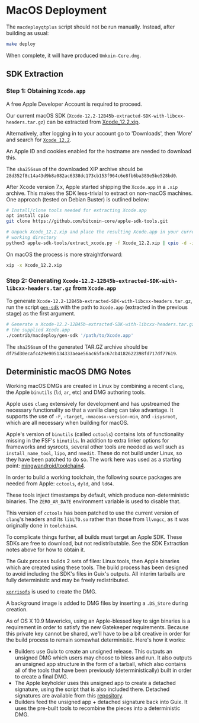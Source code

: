 # MacOS Deployment

The `macdeployqtplus` script should not be run manually. Instead, after building as usual:

```bash
make deploy
```

When complete, it will have produced `Umkoin-Core.dmg`.

## SDK Extraction

### Step 1: Obtaining `Xcode.app`

A free Apple Developer Account is required to proceed.

Our current macOS SDK
(`Xcode-12.2-12B45b-extracted-SDK-with-libcxx-headers.tar.gz`)
can be extracted from
[Xcode_12.2.xip](https://download.developer.apple.com/Developer_Tools/Xcode_12.2/Xcode_12.2.xip).

Alternatively, after logging in to your account go to 'Downloads', then 'More'
and search for [`Xcode 12.2`](https://developer.apple.com/download/all/?q=Xcode%2012.2).

An Apple ID and cookies enabled for the hostname are needed to download this.

The `sha256sum` of the downloaded XIP archive should be `28d352f8c14a43d9b8a082ac6338dc173cb153f964c6e8fb6ba389e5be528bd0`.

After Xcode version 7.x, Apple started shipping the `Xcode.app` in a `.xip`
archive. This makes the SDK less-trivial to extract on non-macOS machines. One
approach (tested on Debian Buster) is outlined below:

```bash
# Install/clone tools needed for extracting Xcode.app
apt install cpio
git clone https://github.com/bitcoin-core/apple-sdk-tools.git

# Unpack Xcode_12.2.xip and place the resulting Xcode.app in your current
# working directory
python3 apple-sdk-tools/extract_xcode.py -f Xcode_12.2.xip | cpio -d -i
```

On macOS the process is more straightforward:

```bash
xip -x Xcode_12.2.xip
```

### Step 2: Generating `Xcode-12.2-12B45b-extracted-SDK-with-libcxx-headers.tar.gz` from `Xcode.app`

To generate `Xcode-12.2-12B45b-extracted-SDK-with-libcxx-headers.tar.gz`, run
the script [`gen-sdk`](./gen-sdk) with the path to `Xcode.app` (extracted in the
previous stage) as the first argument.

```bash
# Generate a Xcode-12.2-12B45b-extracted-SDK-with-libcxx-headers.tar.gz from
# the supplied Xcode.app
./contrib/macdeploy/gen-sdk '/path/to/Xcode.app'
```

The `sha256sum` of the generated TAR.GZ archive should be `df75d30ecafc429e905134333aeae56ac65fac67cb4182622398fd717df77619`.

## Deterministic macOS DMG Notes

Working macOS DMGs are created in Linux by combining a recent `clang`, the Apple
`binutils` (`ld`, `ar`, etc) and DMG authoring tools.

Apple uses `clang` extensively for development and has upstreamed the necessary
functionality so that a vanilla clang can take advantage. It supports the use of `-F`,
`-target`, `-mmacosx-version-min`, and `-isysroot`, which are all necessary when
building for macOS.

Apple's version of `binutils` (called `cctools`) contains lots of functionality missing in the
FSF's `binutils`. In addition to extra linker options for frameworks and sysroots, several
other tools are needed as well such as `install_name_tool`, `lipo`, and `nmedit`. These
do not build under Linux, so they have been patched to do so. The work here was used as
a starting point: [mingwandroid/toolchain4](https://github.com/mingwandroid/toolchain4).

In order to build a working toolchain, the following source packages are needed from
Apple: `cctools`, `dyld`, and `ld64`.

These tools inject timestamps by default, which produce non-deterministic binaries. The
`ZERO_AR_DATE` environment variable is used to disable that.

This version of `cctools` has been patched to use the current version of `clang`'s headers
and its `libLTO.so` rather than those from `llvmgcc`, as it was originally done in `toolchain4`.

To complicate things further, all builds must target an Apple SDK. These SDKs are free to
download, but not redistributable. See the SDK Extraction notes above for how to obtain it.

The Guix process builds 2 sets of files: Linux tools, then Apple binaries which are
created using these tools. The build process has been designed to avoid including the
SDK's files in Guix's outputs. All interim tarballs are fully deterministic and may be freely
redistributed.

[`xorrisofs`](https://www.gnu.org/software/xorriso/) is used to create the DMG.

A background image is added to DMG files by inserting a `.DS_Store` during creation.

As of OS X 10.9 Mavericks, using an Apple-blessed key to sign binaries is a requirement in
order to satisfy the new Gatekeeper requirements. Because this private key cannot be
shared, we'll have to be a bit creative in order for the build process to remain somewhat
deterministic. Here's how it works:

- Builders use Guix to create an unsigned release. This outputs an unsigned DMG which
  users may choose to bless and run. It also outputs an unsigned app structure in the form
  of a tarball, which also contains all of the tools that have been previously (deterministically)
  built in order to create a final DMG.
- The Apple keyholder uses this unsigned app to create a detached signature, using the
  script that is also included there. Detached signatures are available from this [repository](https://github.com/umkoin/umkoin-detached-sigs).
- Builders feed the unsigned app + detached signature back into Guix. It uses the
  pre-built tools to recombine the pieces into a deterministic DMG.
